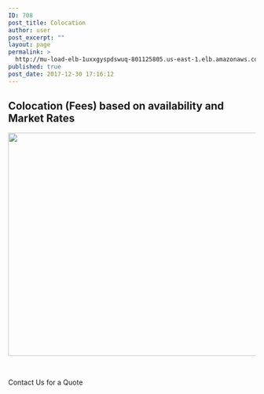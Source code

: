 ```yaml
---
ID: 708
post_title: Colocation
author: user
post_excerpt: ""
layout: page
permalink: >
  http://mu-load-elb-1uxxgyspdswuq-801125805.us-east-1.elb.amazonaws.com/colocation/
published: true
post_date: 2017-12-30 17:16:12
---
```

<h2>Colocation (Fees) based on availability and Market Rates</h2>
<img class="alignnone size-full wp-image-2311" src="http://mu-load-elb-1uxxgyspdswuq-801125805.us-east-1.elb.amazonaws.com/wp-content/uploads/2018/01/Picture1.png" alt="" width="892" height="453" />

&nbsp;

Contact Us for a Quote